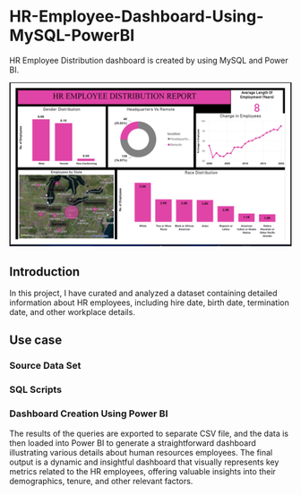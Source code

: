 # HR-Employee-Dashboard-Using-MySQL-PowerBI
HR Employee Distribution dashboard is created by using MySQL and Power BI.

![image](Dashboard.png)

## Introduction
 In this project, I have curated and analyzed a dataset containing detailed information about HR employees, including hire date, birth date, termination date, and other workplace details.

## Use case

### Source Data Set

### SQL Scripts

### Dashboard Creation Using Power BI
The results of the queries are exported to separate CSV file, and the data is then loaded into Power BI to generate a straightforward dashboard illustrating various details about human resources employees. The final output is a dynamic and insightful dashboard that visually represents key metrics related to the HR employees, offering valuable insights into their demographics, tenure, and other relevant factors.
